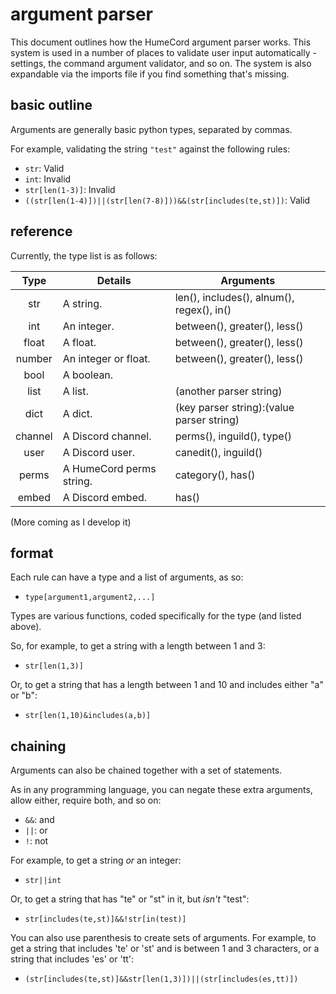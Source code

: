 # argument parser

This document outlines how the HumeCord argument parser works. This system is used in a number of places to validate user input automatically - settings, the command argument validator, and so on. The system is also expandable via the imports file if you find something that's missing.

## basic outline

Arguments are generally basic python types, separated by commas.

For example, validating the string `"test"` against the following rules:
* `str`: Valid
* `int`: Invalid
* `str[len(1-3)]`: Invalid 
* `((str[len(1-4)])||(str[len(7-8)]))&&(str[includes(te,st)])`: Valid

## reference

Currently, the type list is as follows:

| Type        | Details                  | Arguments                                     |
|:-----------:| ------------------------ | --------------------------------------------- |
| str         | A string.                | len(), includes(), alnum(), regex(), in()     |
| int         | An integer.              | between(), greater(), less()                  |
| float       | A float.                 | between(), greater(), less()                  |
| number      | An integer or float.     | between(), greater(), less()                  |
| bool        | A boolean.               |                                               |
| list        | A list.                  | (another parser string)                       |
| dict        | A dict.                  | (key parser string):(value parser string)     |
| channel     | A Discord channel.       | perms(), inguild(), type()                    |
| user        | A Discord user.          | canedit(), inguild()                          |
| perms       | A HumeCord perms string. | category(), has()                             |
| embed       | A Discord embed.         | has()                                         |
(More coming as I develop it)

## format

Each rule can have a type and a list of arguments, as so:
* `type[argument1,argument2,...]`

Types are various functions, coded specifically for the type (and listed above).

So, for example, to get a string with a length between 1 and 3:
* `str[len(1,3)]`

Or, to get a string that has a length between 1 and 10 and includes either "a" or "b":
* `str[len(1,10)&includes(a,b)]`

## chaining

Arguments can also be chained together with a set of statements.

As in any programming language, you can negate these extra arguments, allow either, require both, and so on:
* `&&`: and
* `||`: or
* `!`: not

For example, to get a string *or* an integer:
* `str||int`

Or, to get a string that has "te" or "st" in it, but *isn't* "test":
* `str[includes(te,st)]&&!str[in(test)]`

You can also use parenthesis to create sets of arguments. For example, to get a string that includes 'te' or 'st' and is between 1 and 3 characters, or a string that includes 'es' or 'tt':
* `(str[includes(te,st)]&&str[len(1,3)])||(str[includes(es,tt)])`
